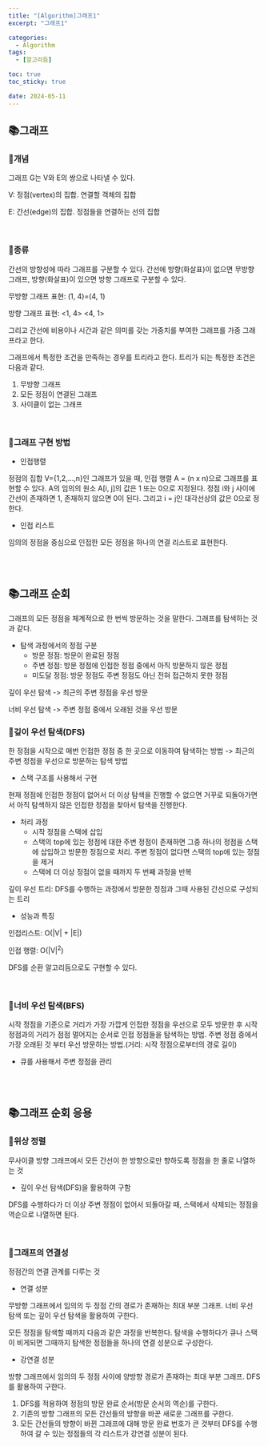 ```yaml
---
title: "[Algorithm]그래프1"
excerpt: "그래프1"

categories:
  - Algorithm
tags:
  - [알고리듬]

toc: true
toc_sticky: true

date: 2024-05-11
---
```


## 📚그래프
### 📄개념
그래프 G는 V와 E의 쌍으로 나타낼 수 있다.

V: 정점(vertex)의 집합. 연결할 객체의 집합

E: 간선(edge)의 집합. 정점들을 연결하는 선의 집합

<br>

### 📄종류

간선의 방향성에 따라 그래프를 구분할 수 있다. 간선에 방향(화살표)이 없으면 무방향 그래프, 방향(화살표)이 있으면 방향 그래프로 구분할 수 있다.

무방향 그래프 표현: (1, 4)=(4, 1)

방향 그래프 표현: <1, 4> <4, 1>

그리고 간선에 비용이나 시간과 같은 의미를 갖는 가중치를 부여한 그래프를 가중 그래프라고 한다.

그래프에서 특정한 조건을 만족하는 경우를 트리라고 한다. 트리가 되는 특정한 조건은 다음과 같다.

1. 무방향 그래프
2. 모든 정점이 연결된 그래프
3. 사이클이 없는 그래프

<br>

### 📄그래프 구현 방법

* 인접행렬

정점의 집합 V={1,2,...,n}인 그래프가 있을 때, 인접 행렬 A = (n x n)으로 그래프를 표현할 수 있다. A의 임의의 원소 A[i, j]의 값은 1 또는 0으로 지정된다. 정점 i와 j 사이에 간선이 존재하면 1, 존재하지 않으면 0이 된다. 그리고 i = j인 대각선상의 값은 0으로 정한다.

* 인접 리스트

임의의 정점을 중심으로 인접한 모든 정점을 하나의 연결 리스트로 표현한다.

<br><br>

## 📚그래프 순회

그래프의 모든 정점을 체계적으로 한 번씩 방문하는 것을 말한다. 그래프를 탐색하는 것과 같다.

* 탐색 과정에서의 정점 구분
	- 방문 정점: 방문이 완료된 정점
	- 주변 정점: 방문 정점에 인접한 정점 중에서 아직 방문하지 않은 정점
	- 미도달 정점: 방문 정점도 주변 정점도 아닌 전혀 접근하지 못한 정점

깊이 우선 탐색 -> 최근의 주변 정점을 우선 방문

너비 우선 탐색 -> 주변 정점 중에서 오래된 것을 우선 방문

### 📄깊이 우선 탐색(DFS)

한 정점을 시작으로 매번 인접한 정점 중 한 곳으로 이동하여 탐색하는 방법 -> 최근의 주변 정점을 우선으로 방문하는 탐색 방법

* 스택 구조를 사용해서 구현

현재 정점에 인접한 정점이 없어서 더 이상 탐색을 진행할 수 없으면 거꾸로 되돌아가면서 아직 탐색하지 않은 인접한 정점을 찾아서 탐색을 진행한다.

* 처리 과정
	- 시작 정점을 스택에 삽입
	- 스택의 top에 있는 정점에 대한 주변 정점이 존재하면 그중 하나의 정점을 스택에 삽입하고 방문한 정점으로 처리. 주변 정점이 없다면 스택의 top에 있는 정점을 제거
	- 스택에 더 이상 정점이 없을 때까지 두 번째 과정을 반복

깊이 우선 트리: DFS를 수행하는 과정에서 방문한 정점과 그때 사용된 간선으로 구성되는 트리

* 성능과 특징

인접리스트: O(\|V\| + \|E\|)

인접 행렬: O(\|V\|<sup>2</sup>)

DFS를 순환 알고리듬으로도 구현할 수 있다.

<br>

### 📄너비 우선 탐색(BFS)

시작 정점을 기준으로 거리가 가장 가깝게 인접한 정점을 우선으로 모두 방문한 후 시작 정점과의 거리가 점점 멀어지는 순서로 인접 정점들을 탐색하는 방법. 주변 정점 중에서 가장 오래된 것 부터 우선 방문하는 방법.(거리: 시작 정점으로부터의 경로 길이)

* 큐를 사용해서 주변 정점을 관리

<br><br>

## 📚그래프 순회 응용
### 📄위상 정렬

무사이클 방향 그래프에서 모든 간선이 한 방향으로만 향하도록 정점을 한 줄로 나열하는 것

* 깊이 우선 탐색(DFS)을 활용하여 구함

DFS를 수행하다가 더 이상 주변 정점이 없어서 되돌아갈 때, 스택에서 삭제되는 정점을 역순으로 나열하면 된다.

<br>

### 📄그래프의 연결성

정점간의 연결 관계를 다루는 것

* 연결 성분

무방향 그래프에서 임의의 두 정점 간의 경로가 존재하는 최대 부분 그래프. 너비 우선 탐색 또는 깊이 우선 탐색을 활용하여 구한다.

모든 정점을 탐색할 때까지 다음과 같은 과정을 반복한다. 탐색을 수행하다가 큐나 스택이 비게되면 그때까지 탐색한 정점들을 하나의 연결 성분으로 구성한다.

* 강연결 성분

방향 그래프에서 임의의 두 정점 사이에 양방향 경로가 존재하는 최대 부분 그래프. DFS를 활용하여 구한다.

1. DFS를 적용하여 정점의 방문 완료 순서(방문 순서의 역순)를 구한다.
2. 기존의 방향 그래프의 모든 간선들의 방향을 바꾼 새로운 그래프를 구한다.
3. 모든 간선들의 방향이 바뀐 그래프에 대해 방문 완료 번호가 큰 것부터 DFS를 수행하여 갈 수 있는 정점들의 각 리스트가 강연결 성분이 된다.

<br><br>